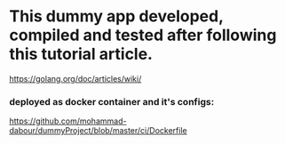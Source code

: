 # This dummy app developed, compiled and tested after following this tutorial article.
https://golang.org/doc/articles/wiki/

### deployed as docker container and it's configs:
https://github.com/mohammad-dabour/dummyProject/blob/master/ci/Dockerfile

